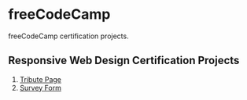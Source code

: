 # freeCodeCamp

freeCodeCamp certification projects.

## Responsive Web Design Certification Projects

1. [Tribute Page](https://leonelmarianog.github.io/freeCodeCamp/responsive-web-design-certification/1-tribute-page/)
2. [Survey Form](https://leonelmarianog.github.io/freeCodeCamp/responsive-web-design-certification/2-survey-form/)
